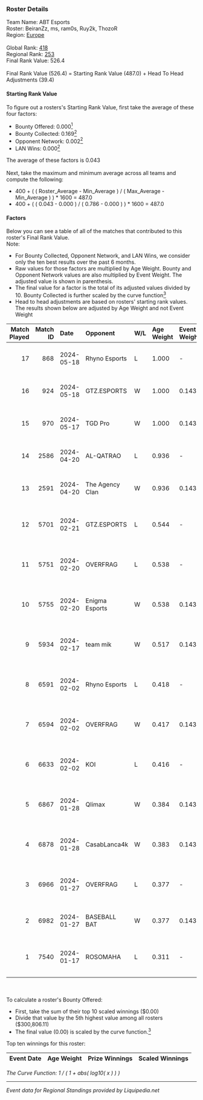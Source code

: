 ### Roster Details<br />
Team Name: ABT Esports<br />
Roster: BeiranZz, ms, ram0s, Ruy2k, ThozoR<br />
Region: [Europe]( ../standings_europe.md)<br />
<br />
Global Rank: [418](../standings_global.md)<br />
Regional Rank: [253]( ../standings_europe.md)<br />
Final Rank Value:  526.4<br />
<br />
Final Rank Value (526.4) = Starting Rank Value (487.0) + Head To Head Adjustments (39.4)<br />

#### Starting Rank Value<br />
To figure out a rosters's Starting Rank Value, first take the average of these four factors:<br />
- Bounty Offered: 0.000[<sup>1</sup>](#table2)
- Bounty Collected: 0.169[<sup>2</sup>](#table1)
- Opponent Network: 0.002[<sup>2</sup>](#table1)
- LAN Wins: 0.000[<sup>2</sup>](#table1)

The average of these factors is 0.043<br />
<br />
Next, take the maximum and minimum average across all teams and compute the following:<br />
- 400 + ( ( Roster_Average - Min_Average ) / ( Max_Average - Min_Average ) ) * 1600 = 487.0
- 400 + ( ( 0.043 - 0.000 ) / ( 0.786 - 0.000 ) ) * 1600 = 487.0


#### Factors<br />
Below you can see a table of all of the matches that contributed to this roster's Final Rank Value.<br />
Note:<br />

- For Bounty Collected, Opponent Network, and LAN Wins, we consider only the ten best results over the past 6 months.
- Raw values for those factors are multiplied by Age Weight. Bounty and Opponent Network values are also multiplied by Event Weight. The adjusted value is shown in parenthesis.
- The final value for a factor is the total of its adjusted values divided by 10. Bounty Collected is further scaled by the curve function[<sup>3</sup>](#curveFunction)
- Head to head adjustments are based on rosters' starting rank values. The results shown below are adjusted by Age Weight and not Event Weight
<span id="table1"></span><br />


| Match Played | Match ID | Date       | Opponent        | W/L | Age Weight | Event Weight | Bounty Collected | Opponent Network | LAN Wins  | H2H Adj. | Roster                                   |
| -: | -: | :- | :- | :- | :- | :- | :- | :- | :- | -: | :- |
|           17 |      868 | 2024-05-18 | Rhyno Esports   | L   | 1.000      | -            | -                | -                | -         |    -2.61 | BeiranZz, ms, ram0s, Ruy2k, ThozoR       |
|           16 |      924 | 2024-05-18 | GTZ.ESPORTS     | W   | 1.000      | 0.143        | 0.000 (0.000)    | 0.070 (0.010)    | 0 (0.000) |    10.68 | BeiranZz, ms, ram0s, Ruy2k, ThozoR       |
|           15 |      970 | 2024-05-17 | TGD Pro         | W   | 1.000      | 0.143        | 0.000 (0.000)    | 0.000 (0.000)    | 0 (0.000) |    10.71 | BeiranZz, ms, ram0s, Ruy2k, ThozoR       |
|           14 |     2586 | 2024-04-20 | AL-QATRAO       | L   | 0.936      | -            | -                | -                | -         |    -5.74 | BeiranZz, mS, ram0s, Ruy2k, ThozoR       |
|           13 |     2591 | 2024-04-20 | The Agency Clan | W   | 0.936      | 0.143        | 0.000 (0.000)    | 0.051 (0.007)    | 0 (0.000) |    16.16 | BeiranZz, mS, ram0s, Ruy2k, ThozoR       |
|           12 |     5701 | 2024-02-21 | GTZ.ESPORTS     | L   | 0.544      | -            | -                | -                | -         |   -11.14 | BeiranZz, MadzyiN, ram0s, Ruy2k, ThozoR  |
|           11 |     5751 | 2024-02-20 | OVERFRAG        | L   | 0.538      | -            | -                | -                | -         |    -6.05 | BeiranZz, MadzyiN, ram0s, Ruy2k, ThozoR  |
|           10 |     5755 | 2024-02-20 | Enigma Esports  | W   | 0.538      | 0.143        | 0.000 (0.000)    | 0.045 (0.003)    | 0 (0.000) |     7.63 | BeiranZz, MadzyiN, ram0s, Ruy2k, ThozoR  |
|            9 |     5934 | 2024-02-17 | team mik        | W   | 0.517      | 0.143        | 0.000 (0.000)    | 0.000 (0.000)    | 0 (0.000) |     5.84 | BeiranZz, MadzyiN, ram0s, Ruy2k, ThozoR  |
|            8 |     6591 | 2024-02-02 | Rhyno Esports   | L   | 0.418      | -            | -                | -                | -         |    -0.73 | BeiranZz, MadzyiN, ram0s, Ruy2k, ThozoR  |
|            7 |     6594 | 2024-02-02 | OVERFRAG        | W   | 0.417      | 0.143        | 0.002 (0.000)    | 0.046 (0.003)    | 0 (0.000) |     8.84 | BeiranZz, MadzyiN, ram0s, Ruy2k, ThozoR  |
|            6 |     6633 | 2024-02-02 | KOI             | L   | 0.416      | -            | -                | -                | -         |    -0.85 | BeiranZz, MadzyiN, ram0s, Ruy2k, ThozoR  |
|            5 |     6867 | 2024-01-28 | Qlimax          | W   | 0.384      | 0.143        | 0.000 (0.000)    | 0.011 (0.001)    | 0 (0.000) |     4.64 | Hulio_G, Maqu1na, sace, taero, xNanoEL6x |
|            4 |     6878 | 2024-01-28 | CasabLanca4k    | W   | 0.383      | 0.143        | 0.000 (0.000)    | 0.000 (0.000)    | 0 (0.000) |     4.61 | Astur, kWAUR, NaOw, nixoN2s, xJiNCh0     |
|            3 |     6966 | 2024-01-27 | OVERFRAG        | L   | 0.377      | -            | -                | -                | -         |    -3.78 | BeiranZz, MadzyiN, ram0s, Ruy2k, ThozoR  |
|            2 |     6982 | 2024-01-27 | BASEBALL BAT    | W   | 0.377      | 0.143        | 0.000 (0.000)    | 0.000 (0.000)    | 0 (0.000) |     4.54 | Jarimba, NMN, skiNnard, Tex, wh1ze       |
|            1 |     7540 | 2024-01-17 | ROSOMAHA        | L   | 0.311      | -            | -                | -                | -         |    -3.36 | D0nii, Maggent, rendY, skcH, Зippoch     |

<br />
<span id="table2"></span><br />
To calculate a roster's Bounty Offered:<br />

- First, take the sum of their top 10 scaled winnings ($0.00)
- Divide that value by the 5th highest value among all rosters ($300,806.11)
- The final value (0.00) is scaled by the curve function.[<sup>3</sup>](#curveFunction)

Top ten winnings for this roster:<br />

| Event Date | Age Weight | Prize Winnings | Scaled Winnings |
| :- | -: | :- | :- |


<span id="curveFunction"></span>_The Curve Function: 1 / ( 1 + abs( log10( x ) ) )_<br />

---
_Event data for Regional Standings provided by Liquipedia.net_<br />
